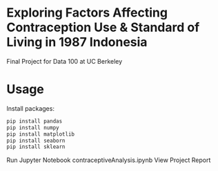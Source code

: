 # Exploring Factors Affecting Contraception Use & Standard of Living in 1987 Indonesia
Final Project for Data 100 at UC Berkeley
# Usage
Install packages:
```python
pip install pandas
pip install numpy
pip install matplotlib
pip install seaborn
pip install sklearn
```
Run Jupyter Notebook contraceptiveAnalysis.ipynb
View Project Report
